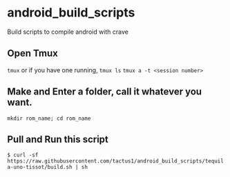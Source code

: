 # android_build_scripts
Build scripts to compile android with crave

## Open Tmux

```tmux```
or if you have one running,
```tmux ls```
```tmux a -t <session number>```

## Make and Enter a folder, call it whatever you want.
```mkdir rom_name; cd rom_name```

## Pull and Run this script
```$ curl -sf https://raw.githubusercontent.com/tactus1/android_build_scripts/tequila-uno-tissot/build.sh | sh```
